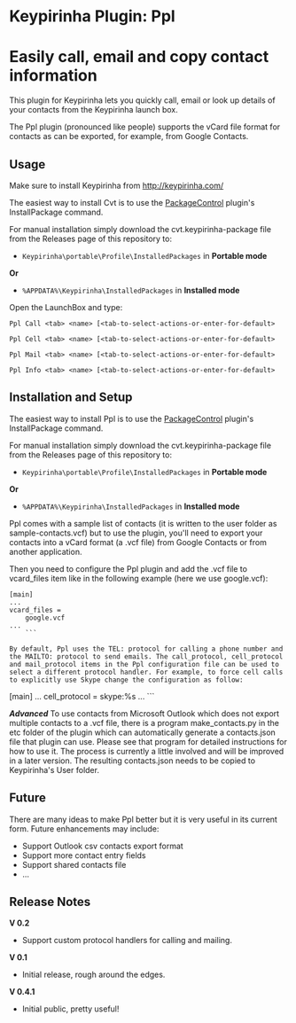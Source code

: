 Keypirinha Plugin: Ppl
=========
# Easily call, email and copy contact information

This plugin for Keypirinha lets you quickly call, email or look up details of your contacts from the Keypirinha launch box.

The Ppl plugin (pronounced like people) supports the vCard file format for contacts as can be exported, for example, from Google Contacts.

## Usage ##
Make sure to install Keypirinha from http://keypirinha.com/

The easiest way to install Cvt is to use the [PackageControl](https://github.com/ueffel/Keypirinha-PackageControl) plugin's InstallPackage command. 

For manual installation simply download the cvt.keypirinha-package file from the Releases page of this repository to:

* `Keypirinha\portable\Profile\InstalledPackages` in **Portable mode**

**Or** 

* `%APPDATA%\Keypirinha\InstalledPackages` in **Installed mode** 

Open the LaunchBox and type:
```
Ppl Call <tab> <name> [<tab-to-select-actions-or-enter-for-default>
```

```
Ppl Cell <tab> <name> [<tab-to-select-actions-or-enter-for-default>
```

```
Ppl Mail <tab> <name> [<tab-to-select-actions-or-enter-for-default>
```

```
Ppl Info <tab> <name> [<tab-to-select-actions-or-enter-for-default>
```

## Installation and Setup ##
The easiest way to install Ppl is to use the [PackageControl](https://github.com/ueffel/Keypirinha-PackageControl) plugin's InstallPackage command. 

For manual installation simply download the cvt.keypirinha-package file from the Releases page of this repository to:

* `Keypirinha\portable\Profile\InstalledPackages` in **Portable mode**

**Or** 

* `%APPDATA%\Keypirinha\InstalledPackages` in **Installed mode** 

Ppl comes with a sample list of contacts (it is written to the user folder as sample-contacts.vcf) but to use the plugin, you'll need to export your contacts into a vCard format (a .vcf file) from Google Contacts or from another application. 

Then you need to configure the Ppl plugin and add the .vcf file to vcard_files item like in the following example (here we use google.vcf):

```
[main]
...
vcard_files =
    google.vcf
...
	```

By default, Ppl uses the TEL: protocol for calling a phone number and the MAILTO: protocol to send emails. The call_protocol, cell_protocol and mail_protocol items in the Ppl configuration file can be used to select a different protocol handler. For example, to force cell calls to explicitly use Skype change the configuration as follow:
```
[main]
...
cell_protocol = skype:%s
...
	```

***Advanced***
To use contacts from Microsoft Outlook which does not export multiple contacts to a .vcf file, there is a program make_contacts.py in the etc folder of the plugin which can automatically generate a contacts.json file that plugin can use. Please see that program for detailed instructions for how to use it. The process is currently a little involved and will be improved in a later version. The resulting contacts.json needs to be copied to Keypirinha's User folder.

## Future ##

There are many ideas to make Ppl better but it is very useful in its current form. Future enhancements may include:
* Support Outlook csv contacts export format 
* Support more contact entry fields
* Support shared contacts file
* ...

## Release Notes ##

**V 0.2**
- Support custom protocol handlers for calling and mailing.

**V 0.1**
- Initial release, rough around the edges.

**V 0.4.1**
- Initial public, pretty useful!

